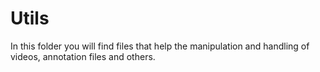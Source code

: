 # Utils

In this folder you will find files that help the manipulation and handling of videos, annotation files and others. 
